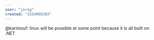 ```yaml
---
user: "joreg"
created: "1554068303"
---
```


@karistouf: linux will be possible at some point because it is all built on .NET
